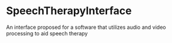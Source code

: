# SpeechTherapyInterface
An interface proposed for a software that utilizes audio and video processing to aid speech therapy
